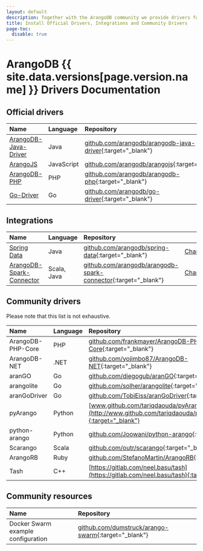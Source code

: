 ```yaml
---
layout: default
description: Together with the ArangoDB community we provide drivers for many languages. Our official language drivers are Java, JavaScript, PHP and GO.
title: Install Official Drivers, Integrations and Community Drivers
page-toc:
  disable: true
---
```

ArangoDB {{ site.data.versions[page.version.name] }} Drivers Documentation
=============================================

Official drivers
----------------

Name | Language | Repository | &nbsp;
:----|:---------|:-----------|:------
[ArangoDB-Java-Driver](java.html) | Java | [github.com/arangodb/arangodb-java-driver](https://github.com/arangodb/arangodb-java-driver){:target="_blank"} | [Changelog](https://github.com/arangodb/arangodb-java-driver/blob/master/ChangeLog.md#readme){:target="_blank"}
[ArangoJS](js.html) | JavaScript | [github.com/arangodb/arangojs](https://github.com/arangodb/arangojs){:target="_blank"} | [Changelog](https://github.com/arangodb/arangojs/blob/main/CHANGELOG.md#readme){:target="_blank"}
[ArangoDB-PHP](php.html) | PHP | [github.com/arangodb/arangodb-php](https://github.com/arangodb/arangodb-php){:target="_blank"} | [Changelog](https://github.com/arangodb/arangodb-php/blob/devel/CHANGELOG.md#readme){:target="_blank"}
[Go-Driver](go.html) | Go | [github.com/arangodb/go-driver](https://github.com/arangodb/go-driver){:target="_blank"} | [Changelog](https://github.com/arangodb/go-driver/blob/master/CHANGELOG.md#readme){:target="_blank"}

Integrations
------------

Name | Language | Repository | &nbsp;
:----|:---------|:-----------|:------
[Spring Data](spring-data.html) | Java | [github.com/arangodb/spring-data](https://github.com/arangodb/spring-data){:target="_blank"} | [Changelog](https://github.com/arangodb/spring-data/blob/master/ChangeLog.md#readme){:target="_blank"}
[ArangoDB-Spark-Connector](spark-connector.html) | Scala, Java | [github.com/arangodb/arangodb-spark-connector](https://github.com/arangodb/arangodb-spark-connector){:target="_blank"} | [Changelog](https://github.com/arangodb/arangodb-spark-connector/blob/master/ChangeLog.md#readme){:target="_blank"}

Community drivers
-----------------

Please note that this list is not exhaustive.

Name | Language | Repository
:----|:---------|:----------
ArangoDB-PHP-Core | PHP | [github.com/frankmayer/ArangoDB-PHP-Core](https://github.com/frankmayer/ArangoDB-PHP-Core){:target="_blank"}
ArangoDB-NET | .NET | [github.com/yojimbo87/ArangoDB-NET](https://github.com/yojimbo87/ArangoDB-NET){:target="_blank"}
aranGO | Go | [github.com/diegogub/aranGO](https://github.com/diegogub/aranGO){:target="_blank"}
arangolite | Go | [github.com/solher/arangolite](https://github.com/solher/arangolite){:target="_blank"}
aranGoDriver | Go | [github.com/TobiEiss/aranGoDriver](https://github.com/TobiEiss/aranGoDriver){:target="_blank"}
pyArango | Python | [www.github.com/tariqdaouda/pyArango](http://www.github.com/tariqdaouda/pyArango){:target="_blank"}
python-arango | Python | [github.com/Joowani/python-arango](https://github.com/Joowani/python-arango){:target="_blank"}
Scarango | Scala | [github.com/outr/scarango](https://github.com/outr/scarango){:target="_blank"}
ArangoRB | Ruby | [github.com/StefanoMartin/ArangoRB](https://github.com/StefanoMartin/ArangoRB){:target="_blank"}
Tash | C++ | [https://gitlab.com/neel.basu/tash](https://gitlab.com/neel.basu/tash){:target="_blank"}

Community resources
-------------------

Name | Repository
:----|:----------
Docker Swarm example configuration | [github.com/dumstruck/arango-swarm](https://github.com/dumstruck/arango-swarm){:target="_blank"}

